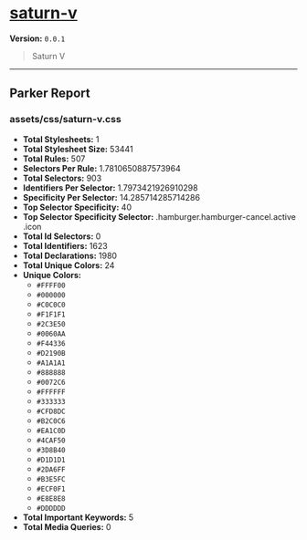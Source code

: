 # [saturn-v]( https://github.com/marcio/saturn-v )

**Version:** `0.0.1`

> Saturn V

* * *

## Parker Report

### assets/css/saturn-v.css

- **Total Stylesheets:** 1
- **Total Stylesheet Size:** 53441
- **Total Rules:** 507
- **Selectors Per Rule:** 1.7810650887573964
- **Total Selectors:** 903
- **Identifiers Per Selector:** 1.7973421926910298
- **Specificity Per Selector:** 14.285714285714286
- **Top Selector Specificity:** 40
- **Top Selector Specificity Selector:** .hamburger.hamburger-cancel.active .icon
- **Total Id Selectors:** 0
- **Total Identifiers:** 1623
- **Total Declarations:** 1980
- **Total Unique Colors:** 24
- **Unique Colors:**
	- `#FFFF00`
	- `#000000`
	- `#C0C0C0`
	- `#F1F1F1`
	- `#2C3E50`
	- `#0060AA`
	- `#F44336`
	- `#D2190B`
	- `#A1A1A1`
	- `#888888`
	- `#0072C6`
	- `#FFFFFF`
	- `#333333`
	- `#CFD8DC`
	- `#B2C0C6`
	- `#EA1C0D`
	- `#4CAF50`
	- `#3D8B40`
	- `#D1D1D1`
	- `#2DA6FF`
	- `#B3E5FC`
	- `#ECF0F1`
	- `#E8E8E8`
	- `#DDDDDD`
- **Total Important Keywords:** 5
- **Total Media Queries:** 0
